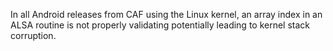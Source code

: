 In all Android releases from CAF using the Linux kernel, an array index in an ALSA routine is not properly validating potentially leading to kernel stack corruption.